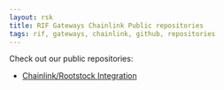 ```yaml
---
layout: rsk
title: RIF Gateways Chainlink Public repositories
tags: rif, gateways, chainlink, github, repositories
---
```


Check out our public repositories:
- [Chainlink/Rootstock Integration](https://github.com/smartcontractkit/chainlink-RSK)
